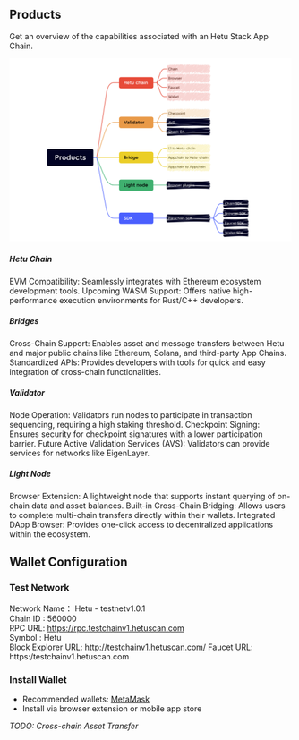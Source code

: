 ## Products
Get an overview of the capabilities associated with an Hetu Stack App  Chain.

![Products](./assets/products.png)


##### Hetu Chain
EVM Compatibility: Seamlessly integrates with Ethereum ecosystem development tools.
Upcoming WASM Support: Offers native high-performance execution environments for Rust/C++ developers.
##### Bridges
Cross-Chain Support: Enables asset and message transfers between Hetu and major public chains like Ethereum, Solana, and third-party App Chains.
Standardized APIs: Provides developers with tools for quick and easy integration of cross-chain functionalities.
##### Validator
Node Operation: Validators run nodes to participate in transaction sequencing, requiring a high staking threshold.
Checkpoint Signing: Ensures security for checkpoint signatures with a lower participation barrier.
Future Active Validation Services (AVS): Validators can provide services for networks like EigenLayer.
##### Light Node
Browser Extension: A lightweight node that supports instant querying of on-chain data and asset balances.
Built-in Cross-Chain Bridging: Allows users to complete multi-chain transfers directly within their wallets.
Integrated DApp Browser: Provides one-click access to decentralized applications within the ecosystem.

## Wallet Configuration
### Test Network
Network Name： Hetu - testnetv1.0.1  
Chain ID : 560000  
RPC URL: https://rpc.testchainv1.hetuscan.com  
Symbol : Hetu  
Block Explorer URL: http://testchainv1.hetuscan.com/
Faucet URL: https:/testchainv1.hetuscan.com

###  Install Wallet
- Recommended wallets:  [MetaMask](https://metamask.io/)
- Install via browser extension or mobile app store


*TODO: Cross-chain Asset Transfer*



